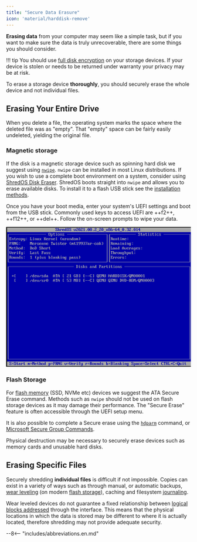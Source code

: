 ```yaml
---
title: "Secure Data Erasure"
icon: 'material/harddisk-remove'
---
```

**Erasing data** from your computer may seem like a simple task, but if you want to make sure the data is truly unrecoverable, there are some things you should consider.

!!! tip
    You should use [full disk encryption](../encryption.md#os-full-disk-encryption) on your storage devices. If your device is stolen or needs to be returned under warranty your privacy may be at risk.

To erase a storage device **thoroughly**, you should securely erase the whole device and not individual files.

## Erasing Your Entire Drive

When you delete a file, the operating system marks the space where the deleted file was as "empty". That "empty" space can be fairly easily undeleted, yielding the original file.


### Magnetic storage

If the disk is a magnetic storage device such as spinning hard disk we suggest using [`nwipe`](https://en.wikipedia.org/wiki/Nwipe). `nwipe` can be installed in most Linux distributions. If you wish to use a complete boot environment on a system, consider using [ShredOS Disk Eraser](https://github.com/PartialVolume/shredos.x86_64). ShredOS boots straight into `nwipe` and allows you to erase available disks. To install it to a flash USB stick see the [installation methods](https://github.com/PartialVolume/shredos.x86_64/blob/master/README.md#obtaining-and-writing-shredos-to-a-usb-flash-drive-the-easy-way-).

Once you have your boot media, enter your system's UEFI settings and boot from the USB stick. Commonly used keys to access UEFI are ++f2++, ++f12++, or ++del++. Follow the on-screen prompts to wipe your data.

![ShredOS](../assets/img/erasing-data/shredos.png)

### Flash Storage

For [flash memory](https://en.wikipedia.org/wiki/Flash_memory) (SSD, NVMe etc) devices we suggest the ATA Secure Erase command. Methods such as `nwipe` should not be used on flash storage devices as it may damage their performance. The "Secure Erase" feature is often accessible through the UEFI setup menu.

It is also possible to complete a Secure erase using the [`hdparm`](https://ata.wiki.kernel.org/index.php/ATA_Secure_Erase) command, or [Microsoft Secure Group Commands](https://docs.microsoft.com/en-us/windows-hardware/drivers/storage/security-group-commands).

Physical destruction may be necessary to securely erase devices such as memory cards and unusable hard disks.

## Erasing Specific Files

Securely shredding **individual files** is difficult if not impossible. Copies can exist in a variety of ways such as through manual, or automatic backups, [wear leveling](https://en.wikipedia.org/wiki/Wear_leveling) (on modern [flash storage](https://en.wikipedia.org/wiki/Solid-state_drive)), caching and filesystem [journaling](https://en.wikipedia.org/wiki/Journaling_file_system).

Wear leveled devices do not guarantee a fixed relationship between [logical blocks addressed](https://en.wikipedia.org/wiki/Logical_block_addressing) through the interface. This means that the physical locations in which the data is stored may be different to where it is actually located, therefore shredding may not provide adequate security.

--8<-- "includes/abbreviations.en.md"

